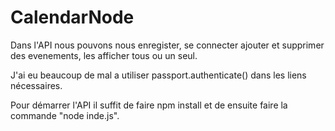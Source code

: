 # CalendarNode

Dans l'API nous pouvons nous enregister, se connecter ajouter et supprimer des evenements, les afficher tous ou un seul.

J'ai eu beaucoup de mal a utiliser passport.authenticate() dans les liens nécessaires.

Pour démarrer l'API il suffit de faire npm install et de ensuite faire la commande "node inde.js".
